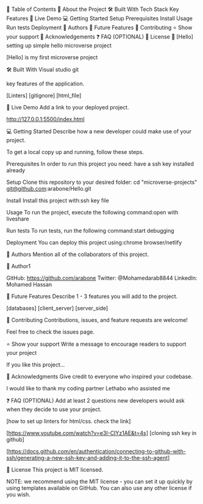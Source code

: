 📗 Table of Contents
📖 About the Project
🛠 Built With
Tech Stack
Key Features
🚀 Live Demo
💻 Getting Started
Setup
Prerequisites
Install
Usage
Run tests
Deployment
👥 Authors
🔭 Future Features
🤝 Contributing
⭐️ Show your support
🙏 Acknowledgements
❓ FAQ (OPTIONAL)
📝 License
📖 [Hello]
setting up simple hello microverse project

[Hello] is my first microverse project

🛠 Built With
Visual studio
git



 key features of the application.

[Linters]
[gitignore]
[html_file]


🚀 Live Demo
Add a link to your deployed project.

http://127.0.0.1:5500/index.html



💻 Getting Started
Describe how a new developer could make use of your project.

To get a local copy up and running, follow these steps.

Prerequisites
In order to run this project you need: have a ssh key installed already

Setup
Clone this repository to your desired folder: cd "microverse-projects"
git@github.com:arabone/Hello.git 

Install
Install this project with:ssh key file

Usage
To run the project, execute the following command:open with liveshare

Run tests
To run tests, run the following command:start debugging

Deployment
You can deploy this project using:chrome browser/netlify



👥 Authors
Mention all of the collaborators of this project.

👤 Author1

GitHub: https://github.com/arabone
Twitter: @Mohamedarab8844
LinkedIn: Mohamed Hassan



🔭 Future Features
Describe 1 - 3 features you will add to the project.

 [databases]
 [client_server]
 [server_side]


🤝 Contributing
Contributions, issues, and feature requests are welcome!

Feel free to check the issues page.



⭐️ Show your support
Write a message to encourage readers to support your project

If you like this project...



🙏 Acknowledgments
Give credit to everyone who inspired your codebase.

I would like to thank my coding partner Lethabo who assisted me



❓ FAQ (OPTIONAL)
Add at least 2 questions new developers would ask when they decide to use your project.

[how to set up linters for html/css. check the link]

[https://www.youtube.com/watch?v=e3I-CIYz1AE&t=4s]
[cloning ssh key in github]

[https://docs.github.com/en/authentication/connecting-to-github-with-ssh/generating-a-new-ssh-key-and-adding-it-to-the-ssh-agent]


📝 License
This project is MIT licensed.

NOTE: we recommend using the MIT license - you can set it up quickly by using templates available on GitHub. You can also use any other license if you wish.

